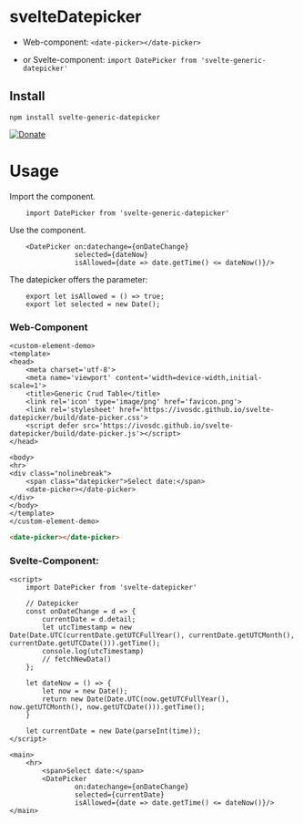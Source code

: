 # svelteDatepicker

- Web-component: `<date-picker></date-picker>`

- or Svelte-component: `import DatePicker from 'svelte-generic-datepicker'`

## Install

`npm install svelte-generic-datepicker`

[![Donate](https://github.com/ivosdc/svelte-datepicker/raw/master/assets/donate.gif)](https://www.paypal.com/cgi-bin/webscr?cmd=_s-xclick&hosted_button_id=7V5M288MUT7GE&source=url)

# Usage

Import the component.

```
    import DatePicker from 'svelte-generic-datepicker'
```

Use the component.

```
    <DatePicker on:datechange={onDateChange}
                selected={dateNow}
                isAllowed={date => date.getTime() <= dateNow()}/>
```

The datepicker offers the parameter:

```
    export let isAllowed = () => true;
    export let selected = new Date();
```

### Web-Component

```
<custom-element-demo>
<template>
<head>
    <meta charset='utf-8'>
    <meta name='viewport' content='width=device-width,initial-scale=1'>
    <title>Generic Crud Table</title>
    <link rel='icon' type='image/png' href='favicon.png'>
    <link rel='stylesheet' href='https://ivosdc.github.io/svelte-datepicker/build/date-picker.css'>
    <script defer src='https://ivosdc.github.io/svelte-datepicker/build/date-picker.js'></script>
</head>

<body>
<hr>
<div class="nolinebreak">
    <span class="datepicker">Select date:</span>
    <date-picker></date-picker>
</div>
</body>
</template>
</custom-element-demo>
```

```html
<date-picker></date-picker>
```

### Svelte-Component:

```
<script>
    import DatePicker from 'svelte-datepicker'

    // Datepicker
    const onDateChange = d => {
        currentDate = d.detail;
        let utcTimestamp = new Date(Date.UTC(currentDate.getUTCFullYear(), currentDate.getUTCMonth(), currentDate.getUTCDate())).getTime();
        console.log(utcTimestamp)
        // fetchNewData()
    };

    let dateNow = () => {
        let now = new Date();
        return new Date(Date.UTC(now.getUTCFullYear(), now.getUTCMonth(), now.getUTCDate())).getTime();
    }

    let currentDate = new Date(parseInt(time));
</script>

<main>
    <hr>
        <span>Select date:</span>
        <DatePicker
                on:datechange={onDateChange}
                selected={currentDate}
                isAllowed={date => date.getTime() <= dateNow()}/>
</main>

```
